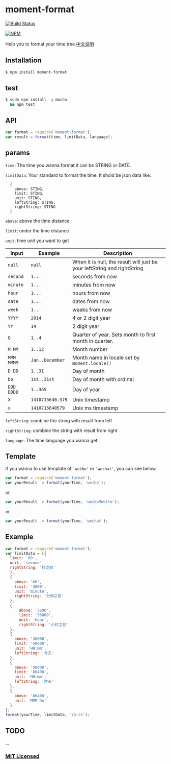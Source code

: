 # moment-format
[![Build Status](https://travis-ci.org/chouchou900822/moment-format.svg?branch=master)](https://travis-ci.org/chouchou900822/moment-format)

[![NPM](https://nodei.co/npm/moment-format.png?mini=true)](https://nodei.co/npm/moment-format/)

Help you to format your time tree.[中文说明](cn.md)

## Installation

```sh
$ npm install moment-format
```

## test

```sh
$ sudo npm install -g mocha
  && npm test
```


## API

```js
var format = require('moment-format');
var result = format(time, limitData, language);
```

## params

`time`:
The time you wanna format,it can be STRING or DATE.
  
`limitData`:
Your standard to format the time.
It shold be json data like:

```
  {
    above: STING,
    limit: STING,
    unit: STING,
    leftString: STING,
    rightString: STING
  }
```

`above`: above the time distance

`limit`: under the time distance

`unit`: time unit you want to get

<table>
<thead>
<tr>
<th>Input</th>
<th>Example</th>
<th>Description</th>
</tr>
</thead>
<tbody>
<tr>
<td><code>null</code></td>
<td><code>null</code></td>
<td>When it is null, the result will just be your leftString and rightString</td>
</tr>
<tr>
<td><code>second</code></td>
<td><code>1...</code></td>
<td>seconds from now</td>
</tr>
<tr>
<td><code>minute</code></td>
<td><code>1...</code></td>
<td>minutes from now</td>
</tr>
<tr>
<td><code>hour</code></td>
<td><code>1...</code></td>
<td>hours from now</td>
</tr>
<tr>
<td><code>date</code></td>
<td><code>1...</code></td>
<td>dates from now</td>
</tr>
<tr>
<td><code>week</code></td>
<td><code>1...</code></td>
<td>weeks from now</td>
</tr>
<tr>
<td><code>YYYY</code></td>
<td><code>2014</code></td>
<td>4 or 2 digit year</td>
</tr>
<tr>
<td><code>YY</code></td>
<td><code>14</code></td>
<td>2 digit year</td>
</tr>
<tr>
<td><code>Q</code></td>
<td><code>1..4</code></td>
<td>Quarter of year. Sets month to first month in quarter.</td>
</tr>
<tr>
<td><code>M MM</code></td>
<td><code>1..12</code></td>
<td>Month number</td>
</tr>
<tr>
<td><code>MMM MMMM</code></td>
<td><code>Jan..December</code></td>
<td>Month name in locale set by <code>moment.locale()</code></td>
</tr>
<tr>
<td><code>D DD</code></td>
<td><code>1..31</code></td>
<td>Day of month</td>
</tr>
<tr>
<td><code>Do</code></td>
<td><code>1st..31st</code></td>
<td>Day of month with ordinal</td>
</tr>
<tr>
<td><code>DDD DDDD</code></td>
<td><code>1..365</code></td>
<td>Day of year</td>
</tr>
<tr>
<td><code>X</code></td>
<td><code>1410715640.579</code></td>
<td>Unix timestamp</td>
</tr>
<tr>
<td><code>x</code></td>
<td><code>1410715640579</code></td>
<td>Unix ms timestamp</td>
</tr>
</tbody>
</table>

`leftString`: combine the string with result from left

`rightString`: combine the string with result from right


`language`:
The time language you wanna get.

## Template

If you wanna to use template of `'weibo'` or `'wechat'`, you can see below.

```js
var format = require('moment-format');
var yourResult  = format(yourTime, 'weibo');
```
or

```js
var yourResult  = format(yourTime, 'weiboMobile');
```

or

```js
var yourResult  = format(yourTime, 'wechat');
```

## Example

```js
var format = require('moment-format');
var limitData = [{
  limit: '60',
  unit: 'second',
  rightString: '秒之前'
  },
  {
    above: '60',
    limit: '3600',
    unit: 'minute',
    rightString: '分钟之前'
  },
  {
      above: '3600',
      limit: '36000',
      unit: 'hour',
      rightString: '小时之前'
  },
  {
    above: '36000',
    limit: '50000',
    unit: 'HH:mm',
    leftString: '今天'
  },
  {
    above: '50000',
    limit: '86400',
    unit: 'HH:mm',
    leftString: '昨天'
  },
  {
    above: '86400',
    unit: 'MMM Do'
  }
];
format(yourTime, limitData, 'zh-cn');
```
## TODO

...

### [MIT Licensed](LICENSE)
